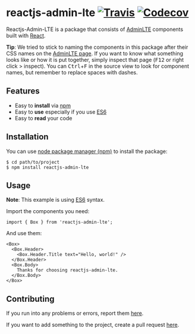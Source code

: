 reactjs-admin-lte [![Travis][build-badge]][build] [![Codecov][codecov-badge]][codecov]
=================

Reactjs-Admin-LTE is a package that consists of [AdminLTE][adminlte] components built with [React][react].

__Tip__: We tried to stick to naming the components in this package after their CSS names on the
[AdminLTE page][adminlte]. If you want to know what something looks like or how it is put together,
simply inspect that page (<kbd>F12</kbd> or right click > inspect). You can <kbd>Ctrl</kbd>+<kbd>F</kbd> in the source view to look for component names, but remember to replace spaces with dashes.

## Features

 - Easy to __install__ via [npm][npm]
 - Easy to __use__ especially if you use [ES6][es6]
 - Easy to __read__ your code

## Installation

You can use [node package manager (npm)][npm] to install the package:

    $ cd path/to/project
    $ npm install reactjs-admin-lte

## Usage
__Note__: This example is using [ES6][es6] syntax.

Import the components you need:

    import { Box } from 'reactjs-admin-lte';

And use them:

    <Box>
      <Box.Header>
        <Box.Header.Title text="Hello, world!" />
      </Box.Header>
      <Box.Body>
        Thanks for choosing reactjs-admin-lte.
      </Box.Body>
    </Box>

## Contributing

If you run into any problems or errors, report them [here][gh-issues].

If you want to add something to the project, create a pull request [here][gh-pr].

[adminlte]: https://almsaeedstudio.com/preview
[react]: http://facebook.github.io/react/
[npm]: https://www.npmjs.com/
[es6]: http://es6-features.org/
[gh-issues]: https://github.com/jonmpqts/reactjs-admin-lte/issues
[gh-pr]: https://github.com/jonmpqts/reactjs-admin-lte/pulls

[build-badge]: https://travis-ci.org/jonmpqts/reactjs-admin-lte.svg?branch=master
[build]: https://travis-ci.org/jonmpqts/reactjs-admin-lte

[codecov-badge]: https://codecov.io/gh/jonmpqts/reactjs-admin-lte/branch/master/graph/badge.svg
[codecov]: https://codecov.io/gh/jonmpqts/reactjs-admin-lte
